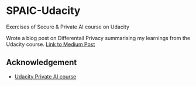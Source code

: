 # SPAIC-Udacity
Exercises of Secure &amp; Private AI course on Udacity

Wrote a blog post on Differentail Privacy summarising my learnings from the Udacity course. [Link to Medium Post](https://medium.com/secure-and-private-ai-writing-challenge/differential-privacy-e5c7b933ef9e)

## Acknowledgement 

* [Udacity Private AI course](https://github.com/udacity/private-ai)
